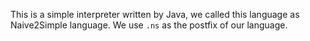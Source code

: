 This is a simple interpreter written by Java, we called this language as Naive2Simple language.
We use `.ns` as the postfix of our language.
